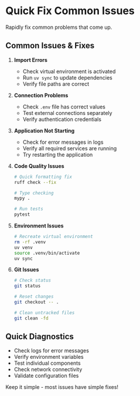 # Quick Fix Common Issues

Rapidly fix common problems that come up.

## Common Issues & Fixes

1. **Import Errors**
   - Check virtual environment is activated
   - Run `uv sync` to update dependencies
   - Verify file paths are correct

2. **Connection Problems**
   - Check `.env` file has correct values
   - Test external connections separately
   - Verify authentication credentials

3. **Application Not Starting**
   - Check for error messages in logs
   - Verify all required services are running
   - Try restarting the application

4. **Code Quality Issues**
   ```bash
   # Quick formatting fix
   ruff check --fix
   
   # Type checking
   mypy .
   
   # Run tests
   pytest
   ```

5. **Environment Issues**
   ```bash
   # Recreate virtual environment
   rm -rf .venv
   uv venv
   source .venv/bin/activate
   uv sync
   ```

6. **Git Issues**
   ```bash
   # Check status
   git status
   
   # Reset changes
   git checkout -- .
   
   # Clean untracked files
   git clean -fd
   ```

## Quick Diagnostics
- Check logs for error messages
- Verify environment variables
- Test individual components
- Check network connectivity
- Validate configuration files

Keep it simple - most issues have simple fixes!